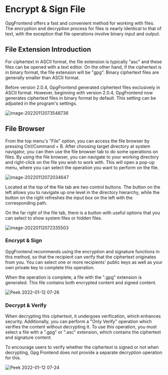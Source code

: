 # Encrypt & Sign File

GpgFrontend offers a fast and convenient method for working with files. The
encryption and decryption process for files is nearly identical to that of text,
with the exception that file operations involve binary input and output.

## File Extension Introduction

For ciphertext in ASCII format, the file extension is typically "asc" and these
files can be opened with a text editor. On the other hand, if the ciphertext is
in binary format, the file extension will be "gpg". Binary ciphertext files are
generally smaller than ASCII format.

Before version 2.0.4, GpgFrontend generated ciphertext files exclusively in
ASCII format. However, beginning with version 2.0.4, GpgFrontend now generates
ciphertext files in binary format by default. This setting can be adjusted in
the program's settings.

![image-20220112073548736](https://image.cdn.bktus.com/i/2023/11/16/980bff72-7271-b639-e63b-ff1d274edc95.webp)

## File Browser

From the top menu's "File" option, you can access the file browser by pressing
Ctrl/Command + B. After choosing target directory at system navigator, you
can then use the file browser tab to do some operations on files. By using the
file browser, you can navigate to your working directory and right-click on the
file you wish to work with. This will open a pop-up menu, where you can select
the operation you want to perform on the file.

![image-20220112072034647](https://image.cdn.bktus.com/i/2023/11/16/6a137a63-ae76-d45c-b425-5c3e5961aa2d.webp)

Located at the top of the file tab are two control buttons. The button on the
left allows you to navigate up one level in the directory hierarchy, while the
button on the right refreshes the input box on the left with the corresponding
path.

On the far right of the file tab, there is a button with useful options that you
can select to show system files or hidden files.

![image-20220112072335503](https://image.cdn.bktus.com/i/2023/11/16/1cc208dc-75f7-6e1f-f802-149ed18095af.webp)

### Encrypt & Sign

GpgFrontend recommends using the encryption and signature functions in this
method, so that the recipient can verify that the ciphertext originates from
you. You can select one or more recipients' public keys as well as your own
private key to complete this operation.

When the operation is complete, a file with the ".gpg" extension is generated.
This file contains both encrypted content and signed content.

![Peek 2022-01-12 07-26](https://image.cdn.bktus.com/i/2023/11/16/e7b1cf22-483d-91a4-e1d1-475ba10c51ad.gif)

### Decrypt & Verify

When decrypting this ciphertext, it undergoes verification, which enhances
security. Additionally, you can perform a "Only Verify" operation which verifies
the content without decrypting it. To use this operation, you must select a file
with a ".gpg" or ".asc" extension, which contains the ciphertext and signature
content.

To encourage users to verify whether the ciphertext is signed or not when
decrypting, Gpg Frontend does not provide a separate decryption operation for
this.

![Peek 2022-01-12 07-24](https://image.cdn.bktus.com/i/2023/11/16/bf3cca62-d28a-83bd-8676-7cb1bcf94f4c.gif)
